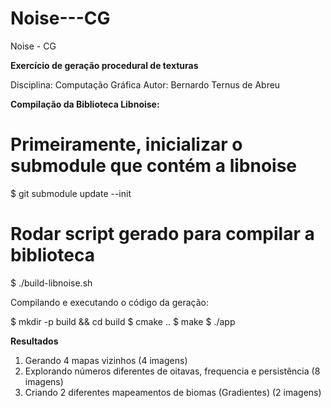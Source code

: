 # Noise---CG
Noise - CG

**Exercício de geração procedural de texturas**

Disciplina: Computação Gráfica
Autor: Bernardo Ternus de Abreu

**Compilação da Biblioteca Libnoise:**

# Primeiramente, inicializar o submodule que contém a libnoise
$ git submodule update --init
# Rodar script gerado para compilar a biblioteca
$ ./build-libnoise.sh

Compilando e executando o código da geração:

$ mkdir -p build && cd build
$ cmake ..
$ make
$ ./app

**Resultados**
1) Gerando 4 mapas vizinhos (4 imagens)
2) Explorando números diferentes de oitavas, frequencia e persistência (8 imagens)
3) Criando 2 diferentes mapeamentos de biomas (Gradientes) (2 imagens)

